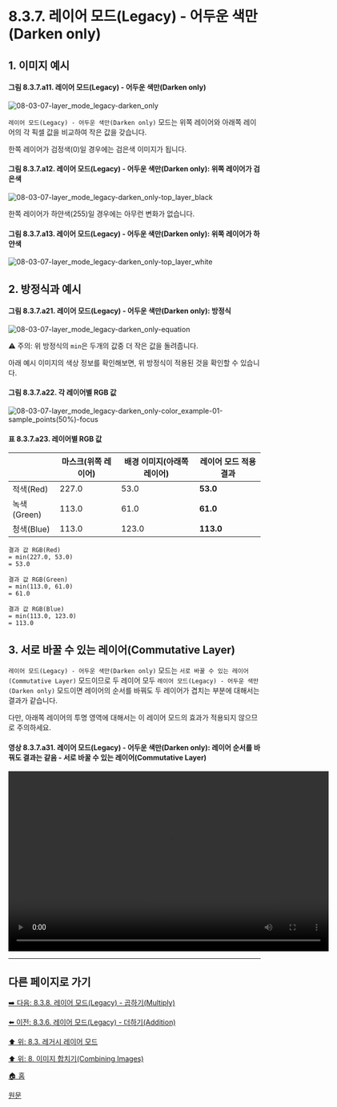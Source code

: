 # 8.3.7. 레이어 모드(Legacy) - 어두운 색만(Darken only)
## 1. 이미지 예시
#### 그림 8.3.7.a11. 레이어 모드(Legacy) - 어두운 색만(Darken only)
![08-03-07-layer_mode_legacy-darken_only](https://github.com/wonder13662/gimp/assets/15767104/e814d7ae-62c0-4241-8120-4a9a15eec3f3)

`레이어 모드(Legacy) - 어두운 색만(Darken only)` 모드는 위쪽 레이어와 아래쪽 레이어의 각 픽셀 값을 비교하여 작은 값을 갖습니다.

한쪽 레이어가 검정색(0)일 경우에는 검은색 이미지가 됩니다.
#### 그림 8.3.7.a12. 레이어 모드(Legacy) - 어두운 색만(Darken only): 위쪽 레이어가 검은색
![08-03-07-layer_mode_legacy-darken_only-top_layer_black](https://github.com/wonder13662/gimp/assets/15767104/ee65c95c-74e1-48f3-baf2-9be24a66b3c6)

한쪽 레이어가 하얀색(255)일 경우에는 아무런 변화가 없습니다.
#### 그림 8.3.7.a13. 레이어 모드(Legacy) - 어두운 색만(Darken only): 위쪽 레이어가 하얀색
![08-03-07-layer_mode_legacy-darken_only-top_layer_white](https://github.com/wonder13662/gimp/assets/15767104/be9a12b4-d6be-475e-a12b-63fa3c28d25f)

## 2. 방정식과 예시
#### 그림 8.3.7.a21. 레이어 모드(Legacy) - 어두운 색만(Darken only): 방정식
![08-03-07-layer_mode_legacy-darken_only-equation](https://github.com/wonder13662/gimp/assets/15767104/c92beee0-5a37-429c-84d2-427ab3f73e2f)

⚠️ 주의: 위 방정식의 `min`은 두개의 값중 더 작은 값을 돌려줍니다.

아래 예시 이미지의 색상 정보를 확인해보면, 위 방정식이 적용된 것을 확인할 수 있습니다.

#### 그림 8.3.7.a22. 각 레이어별 RGB 값
![08-03-07-layer_mode_legacy-darken_only-color_example-01-sample_points(50%)-focus](https://github.com/wonder13662/gimp/assets/15767104/5fe70e37-cbc7-4bed-8625-86906093c689)

#### 표 8.3.7.a23. 레이어별 RGB 값

||마스크(위쪽 레이어)|배경 이미지(아래쪽 레이어)|레이어 모드 적용 결과|
|---|---|---|---|
|적색(Red)|227.0|53.0|**53.0**|
|녹색(Green)|113.0|61.0|**61.0**|
|청색(Blue)|113.0|123.0|**113.0**|

```
결과 값 RGB(Red)
= min(227.0, 53.0)
= 53.0

결과 값 RGB(Green)
= min(113.0, 61.0)
= 61.0

결과 값 RGB(Blue)
= min(113.0, 123.0)
= 113.0
```

## 3. 서로 바꿀 수 있는 레이어(Commutative Layer)
`레이어 모드(Legacy) - 어두운 색만(Darken only)` 모드는 `서로 바꿀 수 있는 레이어(Commutative Layer)` 모드이므로 두 레이어 모두 `레이어 모드(Legacy) - 어두운 색만(Darken only)` 모드이면 레이어의 순서를 바꿔도 두 레이어가 겹치는 부분에 대해서는 결과가 같습니다.

다만, 아래쪽 레이어의 투명 영역에 대해서는 이 레이어 모드의 효과가 적용되지 않으므로 주의하세요.

#### 영상 8.3.7.a31. 레이어 모드(Legacy) - 어두운 색만(Darken only): 레이어 순서를 바꿔도 결과는 같음 - 서로 바꿀 수 있는 레이어(Commutative Layer)
<video controls="controls" width="640" height="360" src="https://github.com/wonder13662/gimp/assets/15767104/1e39e143-01c3-471f-bfcf-6927eaa068cd"></video>

***

## 다른 페이지로 가기

[➡️ 다음: 8.3.8. 레이어 모드(Legacy) - 곱하기(Multiply)](./08-03-08-darken_layer_mode-multiply.md)

[⬅️ 이전: 8.3.6. 레이어 모드(Legacy) - 더하기(Addition)](./08-03-06-lighten_layer_mode-addition.md)

[⬆️ 위: 8.3. 레거시 레이어 모드](./08-03-00-legacy-layer-modes.md)

[⬆️ 위: 8. 이미지 합치기(Combining Images)](./08-00-combining-images.md)

[🏠 홈](./00-home.md)

[원문](https://docs.gimp.org/2.10/ko/gimp-concepts-layer-modes-legacy.html)
